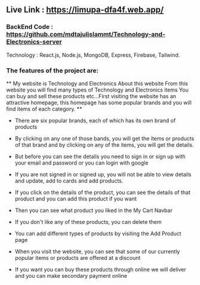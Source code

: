## Live Link :  https://limupa-dfa4f.web.app/

### BackEnd Code : https://github.com/mdtajulislammt/Technology-and-Electronics-server

Technology : React.js, Node.js, MongoDB, Express, Firebase, Tailwind.

### The features of the project are:

**
My website is Technology and Electronics About this website From this website you will find many types of Technology and Electronics items You can buy and sell these products etc...First visiting the website has an attractive homepage, this homepage has some popular brands and you will find items of each category.
**
- There are six popular brands, each of which has its own brand of products

- By clicking on any one of those bands, you will get the items or products of that brand and by clicking on any of the items, you will get the details.

- But before you can see the details you need to sign in or sign up with your email and password or you can login with google

- If you are not signed in or signed up, you will not be able to view details and update, add to cards and add products.

- If you click on the details of the product, you can see the details of that product and you can add this product if you want

- Then you can see what product you liked in the My Cart Navbar

- If you don't like any of these products, you can delete them

- You can add different types of products by visiting the Add Product page

- When you visit the website, you can see that some of our currently popular items or products are offered at a discount

- If you want you can buy these products through online we will deliver and you can make secondary payment online
